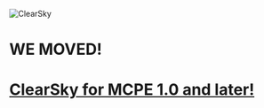 ![ClearSky](https://github.com/ClearSkyTeam/ClearSky/blob/master/images/CSbanner.png)
# WE MOVED!
# [ClearSky for MCPE 1.0 and later!](https://github.com/ClearSkyTeam/PocketMine-MP)
